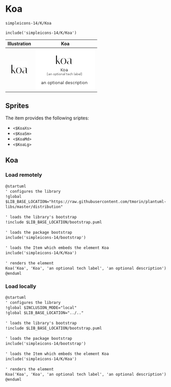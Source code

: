 # Koa


```text
simpleicons-14/K/Koa
```

```text
include('simpleicons-14/K/Koa')
```



| Illustration | Koa |
| :---: | :---: |
| ![illustration for Illustration](../../simpleicons-14/K/Koa.png) | ![illustration for Koa](../../simpleicons-14/K/Koa.Local.png) |



## Sprites
The item provides the following sriptes:

- `<$KoaXs>`
- `<$KoaSm>`
- `<$KoaMd>`
- `<$KoaLg>`





## Koa

### Load remotely
```plantuml
@startuml
' configures the library
!global $LIB_BASE_LOCATION="https://raw.githubusercontent.com/tmorin/plantuml-libs/master/distribution"

' loads the library's bootstrap
!include $LIB_BASE_LOCATION/bootstrap.puml

' loads the package bootstrap
include('simpleicons-14/bootstrap')

' loads the Item which embeds the element Koa
include('simpleicons-14/K/Koa')

' renders the element
Koa('Koa', 'Koa', 'an optional tech label', 'an optional description')
@enduml
```

### Load locally
```plantuml
@startuml
' configures the library
!global $INCLUSION_MODE="local"
!global $LIB_BASE_LOCATION="../.."

' loads the library's bootstrap
!include $LIB_BASE_LOCATION/bootstrap.puml

' loads the package bootstrap
include('simpleicons-14/bootstrap')

' loads the Item which embeds the element Koa
include('simpleicons-14/K/Koa')

' renders the element
Koa('Koa', 'Koa', 'an optional tech label', 'an optional description')
@enduml
```

